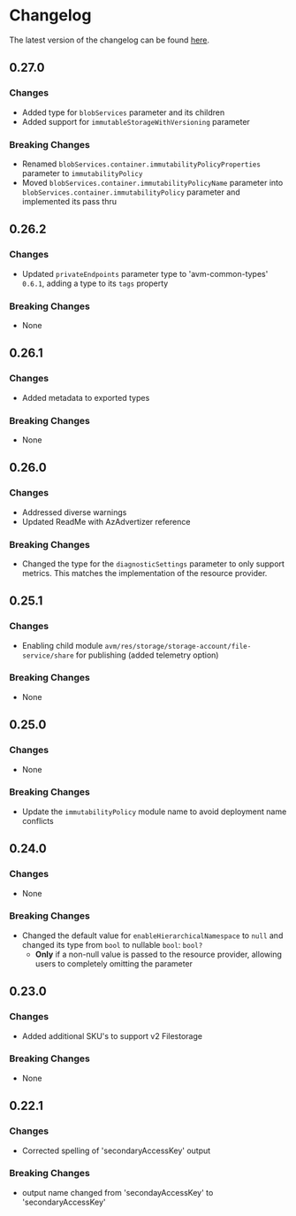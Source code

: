 # Changelog

The latest version of the changelog can be found [here](https://github.com/Azure/bicep-registry-modules/blob/main/avm/res/storage/storage-account/CHANGELOG.md).

## 0.27.0

### Changes

- Added type for `blobServices` parameter and its children
- Added support for `immutableStorageWithVersioning` parameter

### Breaking Changes

- Renamed `blobServices.container.immutabilityPolicyProperties` parameter to `immutabilityPolicy`
- Moved `blobServices.container.immutabilityPolicyName` parameter into `blobServices.container.immutabilityPolicy` parameter and implemented its pass thru

## 0.26.2

### Changes

- Updated `privateEndpoints` parameter type to 'avm-common-types' `0.6.1`, adding a type to its `tags` property

### Breaking Changes

- None

## 0.26.1

### Changes

- Added metadata to exported types

### Breaking Changes

- None

## 0.26.0

### Changes

- Addressed diverse warnings
- Updated ReadMe with AzAdvertizer reference

### Breaking Changes

- Changed the type for the `diagnosticSettings` parameter to only support metrics. This matches the implementation of the resource provider.

## 0.25.1

### Changes

- Enabling child module `avm/res/storage/storage-account/file-service/share` for publishing (added telemetry option)

### Breaking Changes

- None

## 0.25.0

### Changes

- None

### Breaking Changes

- Update the `immutabilityPolicy` module name to avoid deployment name conflicts

## 0.24.0

### Changes

- None

### Breaking Changes

- Changed the default value for `enableHierarchicalNamespace` to `null` and changed its type from `bool` to nullable `bool`: `bool?`
  - **Only** if a non-null value is passed to the resource provider, allowing users to completely omitting the parameter

## 0.23.0

### Changes

- Added additional SKU's to support v2 Filestorage

### Breaking Changes

- None

## 0.22.1

### Changes

- Corrected spelling of 'secondaryAccessKey' output

### Breaking Changes

- output name changed from 'secondayAccessKey' to 'secondaryAccessKey'
